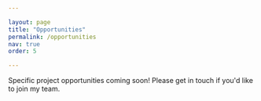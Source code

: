```yaml
---

layout: page
title: "Opportunities"
permalink: /opportunities
nav: true
order: 5

---
```



Specific project opportunities coming soon! Please get in touch if you'd like to join my team.

